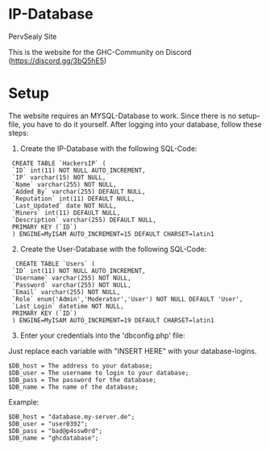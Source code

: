 # IP-Database
PervSealy Site

This is the website for the GHC-Community on Discord (https://discord.gg/3bQ5hE5)

# Setup
The website requires an MYSQL-Database to work. Since there is no setup-file, you have to do it yourself.
After logging into your database, follow these steps:
1. Create the IP-Database with the following SQL-Code:
```
 CREATE TABLE `HackersIP` (
 `ID` int(11) NOT NULL AUTO_INCREMENT,
 `IP` varchar(15) NOT NULL,
 `Name` varchar(255) NOT NULL,
 `Added_By` varchar(255) DEFAULT NULL,
 `Reputation` int(11) DEFAULT NULL,
 `Last_Updated` date NOT NULL,
 `Miners` int(11) DEFAULT NULL,
 `Description` varchar(255) DEFAULT NULL,
 PRIMARY KEY (`ID`)
 ) ENGINE=MyISAM AUTO_INCREMENT=15 DEFAULT CHARSET=latin1
 ```

2. Create the User-Database with the following SQL-Code:
```
  CREATE TABLE `Users` (
 `ID` int(11) NOT NULL AUTO_INCREMENT,
 `Username` varchar(255) NOT NULL,
 `Password` varchar(255) NOT NULL,
 `Email` varchar(255) NOT NULL,
 `Role` enum('Admin','Moderator','User') NOT NULL DEFAULT 'User',
 `Last_Login` datetime NOT NULL,
 PRIMARY KEY (`ID`)
 ) ENGINE=MyISAM AUTO_INCREMENT=19 DEFAULT CHARSET=latin1
```
3. Enter your credentials into the 'dbconfig.php' file:

  Just replace each variable with "INSERT HERE" with your database-logins.
  ```
  $DB_host = The address to your database;
  $DB_user = The username to login to your database;
  $DB_pass = The password for the database;
  $DB_name = The name of the database;
  ```
  Example:
  ```
  $DB_host = "database.my-server.de";
  $DB_user = "user0392";
  $DB_pass = "bad@p4ssw0rd";
  $DB_name = "ghcdatabase";
  ```
